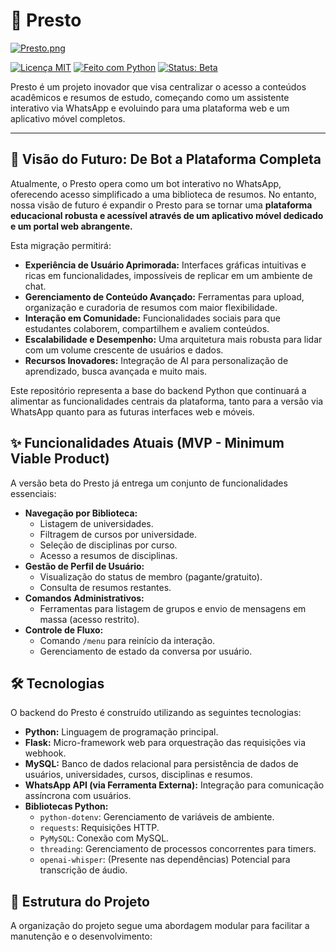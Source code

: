 # 🚀 Presto

[![Presto.png](https://i.postimg.cc/wvZ0sTPL/Presto-Banner-para-Reddit.png)](https://postimg.cc/k67B0C2w)

[![Licença MIT](https://img.shields.io/badge/License-MIT-blue.svg)](https://opensource.org/licenses/MIT)
[![Feito com Python](https://img.shields.io/badge/Python-3.x-blue.svg)](https://www.python.org/)
[![Status: Beta](https://img.shields.io/badge/Status-Beta-orange.svg)](https://github.com/pedrohtomazi/Presto/releases/tag/v0.1.0)

Presto é um projeto inovador que visa centralizar o acesso a conteúdos acadêmicos e resumos de estudo, começando como um assistente interativo via WhatsApp e evoluindo para uma plataforma web e um aplicativo móvel completos.

---

## 🎯 Visão do Futuro: De Bot a Plataforma Completa

Atualmente, o Presto opera como um bot interativo no WhatsApp, oferecendo acesso simplificado a uma biblioteca de resumos. No entanto, nossa visão de futuro é expandir o Presto para se tornar uma **plataforma educacional robusta e acessível através de um aplicativo móvel dedicado e um portal web abrangente.**

Esta migração permitirá:

* **Experiência de Usuário Aprimorada:** Interfaces gráficas intuitivas e ricas em funcionalidades, impossíveis de replicar em um ambiente de chat.
* **Gerenciamento de Conteúdo Avançado:** Ferramentas para upload, organização e curadoria de resumos com maior flexibilidade.
* **Interação em Comunidade:** Funcionalidades sociais para que estudantes colaborem, compartilhem e avaliem conteúdos.
* **Escalabilidade e Desempenho:** Uma arquitetura mais robusta para lidar com um volume crescente de usuários e dados.
* **Recursos Inovadores:** Integração de AI para personalização de aprendizado, busca avançada e muito mais.

Este repositório representa a base do backend Python que continuará a alimentar as funcionalidades centrais da plataforma, tanto para a versão via WhatsApp quanto para as futuras interfaces web e móveis.

## ✨ Funcionalidades Atuais (MVP - Minimum Viable Product)

A versão beta do Presto já entrega um conjunto de funcionalidades essenciais:

* **Navegação por Biblioteca:**
    * Listagem de universidades.
    * Filtragem de cursos por universidade.
    * Seleção de disciplinas por curso.
    * Acesso a resumos de disciplinas.
* **Gestão de Perfil de Usuário:**
    * Visualização do status de membro (pagante/gratuito).
    * Consulta de resumos restantes.
* **Comandos Administrativos:**
    * Ferramentas para listagem de grupos e envio de mensagens em massa (acesso restrito).
* **Controle de Fluxo:**
    * Comando `/menu` para reinício da interação.
    * Gerenciamento de estado da conversa por usuário.

## 🛠️ Tecnologias

O backend do Presto é construído utilizando as seguintes tecnologias:

* **Python:** Linguagem de programação principal.
* **Flask:** Micro-framework web para orquestração das requisições via webhook.
* **MySQL:** Banco de dados relacional para persistência de dados de usuários, universidades, cursos, disciplinas e resumos.
* **WhatsApp API (via Ferramenta Externa):** Integração para comunicação assíncrona com usuários.
* **Bibliotecas Python:**
    * `python-dotenv`: Gerenciamento de variáveis de ambiente.
    * `requests`: Requisições HTTP.
    * `PyMySQL`: Conexão com MySQL.
    * `threading`: Gerenciamento de processos concorrentes para timers.
    * `openai-whisper`: (Presente nas dependências) Potencial para transcrição de áudio.

## 📁 Estrutura do Projeto

A organização do projeto segue uma abordagem modular para facilitar a manutenção e o desenvolvimento: